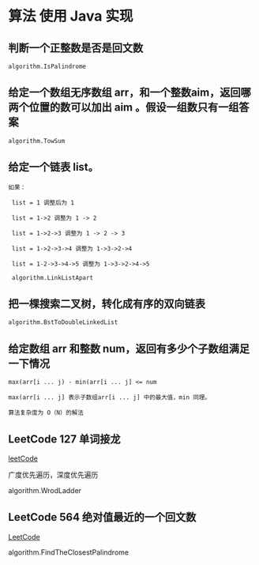 # 算法 使用 Java 实现

## 判断一个正整数是否是回文数
    
    algorithm.IsPalindrome
    
## 给定一个数组无序数组 arr，和一个整数aim，返回哪两个位置的数可以加出 aim 。假设一组数只有一组答案
    
    algorithm.TowSum  
    
## 给定一个链表 list。

    如果： 
        
     list = 1 调整后为 1
     
     list = 1->2 调整为 1 -> 2
     
     list = 1->2->3 调整为 1 -> 2 -> 3
    
     list = 1->2->3->4 调整为 1->3->2->4
     
     list = 1-2->3->4->5 调整为 1->3->2->4->5
     
     algorithm.LinkListApart
 
## 把一棵搜索二叉树，转化成有序的双向链表

    algorithm.BstToDoubleLinkedList
    
## 给定数组 arr 和整数 num，返回有多少个子数组满足一下情况
    
    max(arr[i ... j) - min(arr[i ... j] <= num
    
    max(arr[i ... j] 表示子数组arr[i ... j] 中的最大值，min 同理。
    
    算法复杂度为 O（N）的解法
    
## LeetCode 127 单词接龙

   [leetCode](https://leetcode.com/problems/word-ladder/)
   
   广度优先遍历，深度优先遍历
   
   algorithm.WrodLadder
    
## LeetCode 564 绝对值最近的一个回文数

   [LeetCode](https://leetcode.com/problems/find-the-closest-palindrome/)
   
   algorithm.FindTheClosestPalindrome
   
    